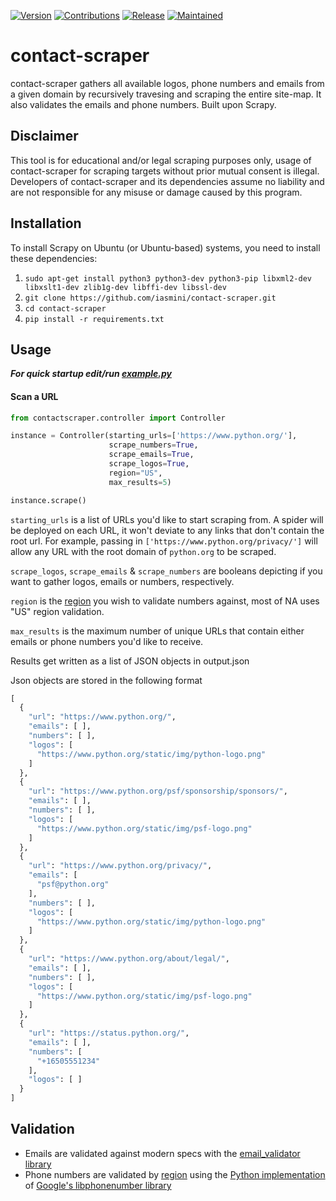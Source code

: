[![Version](https://img.shields.io/badge/Version-1.0.0-brightgreen)]() [![Contributions](https://img.shields.io/badge/Contributions-Welcome-blue)]() [![Release](https://img.shields.io/badge/Release-Stable-green)]() [![Maintained](https://img.shields.io/badge/Maintenance-Inactive-lightgrey)]() 
# contact-scraper 

contact-scraper gathers all available logos, phone numbers and emails from a given domain by recursively travesing and scraping the entire site-map. It also validates the emails and phone numbers. Built upon Scrapy.

## **Disclaimer**
This tool is for educational and/or legal scraping purposes only, usage of contact-scraper for scraping targets without prior mutual consent is illegal. Developers of contact-scraper and its dependencies assume no liability and are not responsible for any misuse or damage caused by this program.

## **Installation**
To install Scrapy on Ubuntu (or Ubuntu-based) systems, you need to install these dependencies:
1. `sudo apt-get install python3 python3-dev python3-pip libxml2-dev libxslt1-dev zlib1g-dev libffi-dev libssl-dev`
2. `git clone https://github.com/iasmini/contact-scraper.git`
3. `cd contact-scraper`
4. `pip install -r requirements.txt`


## **Usage**
***For quick startup edit/run [example.py](https://github.com/iasmini/contact-scraper/blob/master/example.py)***


#### Scan a URL

```python
from contactscraper.controller import Controller

instance = Controller(starting_urls=['https://www.python.org/'],
                      scrape_numbers=True,
                      scrape_emails=True,
                      scrape_logos=True,
                      region="US",
                      max_results=5)

instance.scrape()
```
`starting_urls` is a list of URLs you\'d like to start scraping from. A spider will be deployed on each URL, it won\'t deviate to any links that don\'t contain the root url. For example, passing in `['https://www.python.org/privacy/']` will allow any URL with the root domain of `python.org` to be scraped.

`scrape_logos`, `scrape_emails` & `scrape_numbers` are booleans depicting if you want to gather logos, emails or numbers, respectively.

`region` is the [region](https://github.com/daviddrysdale/python-phonenumbers/tree/dev/python/phonenumbers/shortdata) you wish to validate numbers against, most of NA uses "US" region validation.

`max_results` is the maximum number of unique URLs that contain either emails or phone numbers you\'d like to receive.

Results get written as a list of JSON objects in output.json

Json objects are stored in the following format
```python
[
  {
    "url": "https://www.python.org/",
    "emails": [ ],
    "numbers": [ ],
    "logos": [
      "https://www.python.org/static/img/python-logo.png"
    ]
  },
  {
    "url": "https://www.python.org/psf/sponsorship/sponsors/",
    "emails": [ ],
    "numbers": [ ],
    "logos": [
      "https://www.python.org/static/img/psf-logo.png"
    ]
  },
  {
    "url": "https://www.python.org/privacy/",
    "emails": [
      "psf@python.org"
    ],
    "numbers": [ ],
    "logos": [
      "https://www.python.org/static/img/python-logo.png"
    ]
  },
  {
    "url": "https://www.python.org/about/legal/",
    "emails": [ ],
    "numbers": [ ],
    "logos": [
      "https://www.python.org/static/img/psf-logo.png"
    ]
  },
  {
    "url": "https://status.python.org/",
    "emails": [ ],
    "numbers": [
      "+16505551234"
    ],
    "logos": [ ]
  }
]
```
## **Validation**
- Emails are validated against modern specs with the [email_validator library](https://github.com/JoshData/python-email-validator "email_validator library")
- Phone numbers are validated by [region](https://github.com/daviddrysdale/python-phonenumbers/tree/dev/python/phonenumbers/shortdata "region") using the [Python implementation](https://github.com/daviddrysdale/python-phonenumbers "Python implementation") of [Google\'s libphonenumber library](https://github.com/google/libphonenumber "Google\'s libphonenumber library")
